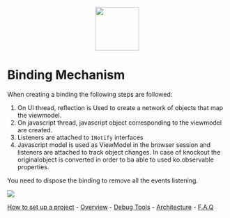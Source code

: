 <p align="center"><img <p align="center"><img width="100"src="../../Deploy/logo.png"></p>

# Binding Mechanism

When creating a binding the following steps are followed:

1. On UI thread, reflection is Used to create a network of objects that map the viewmodel.
2. On javascript thread, javascript object corresponding to the viewmodel are created.
3. Listeners are attached to `INotify` interfaces
4. Javascript model is used as ViewModel in the browser session and listeners are attached to track object changes. In case of knockout the originalobject is converted in order to ba able to used ko.observable properties.


You need to dispose the binding to remove all the events listening.

![](../images/MVVMCG.png)

[How to set up a project](./SetUp.md) - [Overview](./Overview.md) - [Debug Tools](./Debug.md) - [Architecture](./Architecture.md) - [F.A.Q](./FAQ.md)